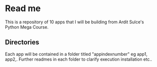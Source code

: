 # Read me

This is  a repository of 10 apps that I will be building from Ardit Sulce's Python Mega Course.
##  Directories
Each app will be contained in a folder titled "appindexnumber" eg app1, app2,.
Further readmes in each folder to clarify execution installation etc..
